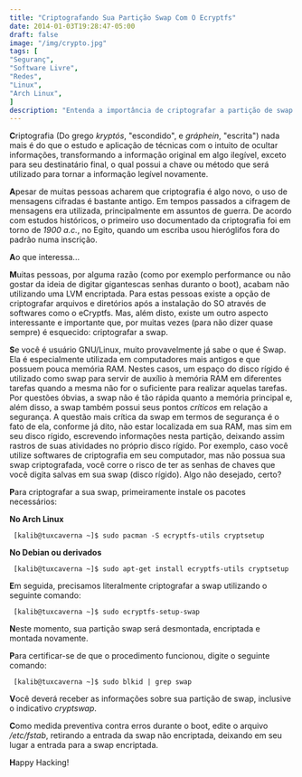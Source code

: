 ```yaml
---
title: "Criptografando Sua Partição Swap Com O Ecryptfs"
date: 2014-01-03T19:28:47-05:00
draft: false
image: "/img/crypto.jpg"
tags: [
"Seguranç",
"Software Livre",
"Redes",
"Linux",
"Arch Linux",
]
description: "Entenda a importância de criptografar a partição de swap e como fazê-lo com o ecryptfs."
---
```

**C**riptografia (Do grego *kryptós*, "escondido", e *gráphein*, "escrita") nada mais é do que o estudo e aplicação de técnicas com o intuito de ocultar informações, transformando a informação original em algo ilegível, exceto para seu destinatário final, o qual possui a chave ou método que será utilizado para tornar a informação legível novamente.

**A**pesar de muitas pessoas acharem que criptografia é algo novo, o uso de mensagens cifradas é bastante antigo. Em tempos passados a cifragem de mensagens era utilizada, principalmente em assuntos de guerra. De acordo com estudos históricos, o primeiro uso documentado da criptografia foi em torno de *1900 a.c.*, no Egito, quando um escriba usou hieróglifos fora do padrão numa inscrição.

**A**o que interessa...

**M**uitas pessoas, por alguma razão (como por exemplo performance ou não gostar da ideia de digitar gigantescas senhas duranto o boot), acabam não utilizando uma LVM encriptada. Para estas pessoas existe a opção de criptografar arquivos e diretórios após a instalação do SO através de softwares como o eCryptfs. Mas, além disto, existe um outro aspecto interessante e importante que, por muitas vezes (para não dizer quase sempre) é esquecido: criptografar a swap.

**S**e você é usuário GNU/Linux, muito provavelmente já sabe o que é Swap. Ela é especialmente utilizada em computadores mais antigos e que possuem pouca memória RAM. Nestes casos, um espaço do disco rígido é utilizado como swap para servir de auxílio à memória RAM em diferentes tarefas quando a mesma não for o suficiente para realizar aquelas tarefas. Por questões óbvias, a swap não é tão rápida quanto a memória principal e, além disso, a swap também possui seus pontos *críticos* em relação a segurança. A questão mais crítica da swap em termos de segurança é o fato de ela, conforme já dito, não estar localizada em sua RAM, mas sim em seu disco rígido, escrevendo informações nesta partição, deixando assim rastros de suas atividades no próprio disco rígido. Por exemplo, caso você utilize softwares de criptografia em seu computador, mas não possua sua swap criptografada, você corre o risco de ter as senhas de chaves que você digita salvas em sua swap (disco rígido). Algo não desejado, certo?

**P**ara criptografar a sua swap, primeiramente instale os pacotes necessários:

**No Arch Linux**

```
 [kalib@tuxcaverna ~]$ sudo pacman -S ecryptfs-utils cryptsetup
```

**No Debian ou derivados**

```
 [kalib@tuxcaverna ~]$ sudo apt-get install ecryptfs-utils cryptsetup
```

**E**m seguida, precisamos literalmente criptografar a swap utilizando o seguinte comando:

```
 [kalib@tuxcaverna ~]$ sudo ecryptfs-setup-swap
```

**N**este momento, sua partição swap será desmontada, encriptada e montada novamente.

**P**ara certificar-se de que o procedimento funcionou, digite o seguinte comando:

```
 [kalib@tuxcaverna ~]$ sudo blkid | grep swap
```

**V**ocê deverá receber as informações sobre sua partição de swap, inclusive o indicativo *cryptswap*.

**C**omo medida preventiva contra erros durante o boot, edite o arquivo */etc/fstab*, retirando a entrada da swap não encriptada, deixando em seu lugar a entrada para a swap encriptada.

**H**appy Hacking!
